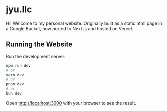 # jyu.llc

Hi! Welcome to my personal website. Originally built as a static html page in a Google Bucket, now ported to Next.js and hosted on Vercel.

## Running the Website

Run the development server:

```bash
npm run dev
# or
yarn dev
# or
pnpm dev
# or
bun dev
```

Open [http://localhost:3000](http://localhost:3000) with your browser to see the result.
